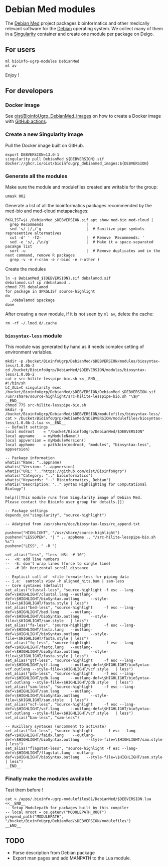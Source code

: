 Debian Med modules
==================

The [Debian Med](https://www.debian.org/devel/debian-med/) project packages
bioinformatics and other medically relevant software for the
[Debian](https://www.debian.org/intro/about) operating system.  We collect
many of them in a [Singularity](https://sylabs.io/) container and create one
module per package on Deigo.

For users
---------

```
ml bioinfo-ugrp-modules DebianMed
ml av
```

Enjoy !


For developers
--------------

### Docker image

See [oist/BioinfoUgrp_DebianMed_Images](https://github.com/oist/BioinfoUgrp_DebianMed_Images)
on how to create a Docker image with [GitHub actions](https://docs.github.com/en/actions).

### Create a new Singularity image

Pull the Docker image built on GitHub.

```
export DEBVERSION=13.0-1
singularity pull DebianMed_${DEBVERSION}.sif docker://ghcr.io/oist/bioinfougrp_debianmed_images:${DEBVERSION}
```

### Generate all the modules

Make sure the module and modulefiles created are writable for the group:

```
umask 002
```

Generate a list of all the bioinformatics packages recommended by the med-bio and med-cloud metapackages:

```
PKGLIST=$(./DebianMed_$DEBVERSION.sif apt show med-bio med-cloud |
  grep Recommends                   | 
  sed 's/ |/,/'g                    |  # Sanitize pipe symbols representive alternatives
  cut -d' ' -f2-                    |  # Remove 'Recommends: '
  sed -e 's/, /\n/g'                |  # Make it a space-separated pacakge list 
  sort -u                           |  # Remove duplicates and in the next command, remove R packages
  grep -v -e r-cran -e r-bioc -e r-other )
```

Create the modules

```
ln -s DebianMed_${DEBVERSION}.sif debalamod.sif
debalamod.sif cp /debalamod .
chmod 775 debalamod
for package in $PKGLIST source-highlight
do
  ./debalamod $package
done
```

After creating a new module, if it is not seen by `ml av`, delete the cache:

```
rm -rf ~/.lmod.d/.cache
```

### `biosyntax-less` module

This module was generated by hand as it needs complex setting of environment variables.

```
mkdir -p /bucket/BioinfoUgrp/DebianMed/$DEBVERSION/modules/biosyntax-less/1.0.0b-2
cd /bucket/BioinfoUgrp/DebianMed/$DEBVERSION/modules/biosyntax-less/1.0.0b-2
cat > src-hilite-lesspipe-bio.sh <<__END__
#!/bin/sh
LC_ALL=C singularity exec /bucket/BioinfoUgrp/DebianMed/$DEBVERSION/DebianMed_$DEBVERSION.sif /usr/share/source-highlight/src-hilite-lesspipe-bio.sh "\$@" 
__END__
chmod 775 src-hilite-lesspipe-bio.sh
mkdir -p /bucket/BioinfoUgrp/DebianMed/$DEBVERSION/modulefiles/biosyntax-less/
cat > /bucket/BioinfoUgrp/DebianMed/$DEBVERSION/modulefiles/biosyntax-less/1.0.0b-2.lua <<__END__
-- Default settings
local modroot    = "/bucket/BioinfoUgrp/DebianMed/$DEBVERSION"
local appname    = myModuleName()
local appversion = myModuleVersion()
local apphome    = pathJoin(modroot, "modules", "biosyntax-less", appversion)

-- Package information
whatis("Name: "..appname)
whatis("Version: "..appversion)
whatis("URL: ".."https://github.com/oist/BioinfoUgrp")
whatis("Category: ".." bioinformatics")
whatis("Keywords: ".." Bioinformatics, Debian")
whatis("Description: ".." Syntax Highlighting for Computational Biology")

help([[This module runs from Singularity image of Debian Med.
Please contact the Bioinfo user group for details.]])

-- Package settings
depends_on("singularity", "source-highlight")

-- Adatpted from /usr/share/doc/biosyntax-less/rc_append.txt

pushenv("HIGHLIGHT", "/usr/share/source-highlight")
pushenv("LESSOPEN", "| " .. apphome .. "/src-hilite-lesspipe-bio.sh %s")
pushenv("LESS", " -R ")

set_alias("less", "less -NSi -# 10")
--  -N: add line numbers
--  -S: don't wrap lines (force to single line)
--  -# 10: Horizontal scroll distance

-- Explicit call of  <file format>-less for piping data
-- i.e:  samtools view -h aligned_hits.bam | sam-less
-- Core syntaxes (default)
set_alias("clustal-less", "source-highlight -f esc --lang-def=\$HIGHLIGHT/clustal.lang --outlang-def=\$HIGHLIGHT/bioSyntax.outlang     --style-file=\$HIGHLIGHT/fasta.style | less")
set_alias("bed-less", "source-highlight     -f esc --lang-def=\$HIGHLIGHT/bed.lang     --outlang-def=\$HIGHLIGHT/bioSyntax.outlang     --style-file=\$HIGHLIGHT/sam.style   | less")
set_alias("fa-less", "source-highlight      -f esc --lang-def=\$HIGHLIGHT/fasta.lang   --outlang-def=\$HIGHLIGHT/bioSyntax.outlang     --style-file=\$HIGHLIGHT/fasta.style | less")
set_alias("fq-less", "source-highlight      -f esc --lang-def=\$HIGHLIGHT/fastq.lang   --outlang-def=\$HIGHLIGHT/bioSyntax.outlang     --style-file=\$HIGHLIGHT/fasta.style | less")
set_alias("gtf-less", "source-highlight     -f esc --lang-def=\$HIGHLIGHT/gtf.lang     --outlang-def=\$HIGHLIGHT/bioSyntax-vcf.outlang --style-file=\$HIGHLIGHT/vcf.style   | less")
set_alias("pdb-less", "source-highlight     -f esc --lang-def=\$HIGHLIGHT/pdb.lang     --outlang-def=\$HIGHLIGHT/bioSyntax-vcf.outlang --style-file=\$HIGHLIGHT/pdb.style   | less")
set_alias("sam-less", "source-highlight     -f esc --lang-def=\$HIGHLIGHT/sam.lang     --outlang-def=\$HIGHLIGHT/bioSyntax.outlang     --style-file=\$HIGHLIGHT/sam.style   | less")
set_alias("vcf-less", "source-highlight     -f esc --lang-def=\$HIGHLIGHT/vcf.lang     --outlang-def=\$HIGHLIGHT/bioSyntax-vcf.outlang --style-file=\$HIGHLIGHT/vcf.style   | less")
set_alias("bam-less", "sam-less")

-- Auxillary syntaxes (uncomment to activate)
set_alias("fai-less", "source-highlight      -f esc --lang-def=\$HIGHLIGHT/faidx.lang    --outlang-def=\$HIGHLIGHT/bioSyntax.outlang   --style-file=\$HIGHLIGHT/sam.style   | less")
set_alias("flagstat-less", "source-highlight -f esc --lang-def=\$HIGHLIGHT/flagstat.lang --outlang-def=\$HIGHLIGHT/bioSyntax.outlang   --style-file=\$HIGHLIGHT/sam.style   | less")
__END__
```

### Finally make the modules available

Test them before !

```
cat > /apps/.bioinfo-ugrp-modulefiles81/DebianMed/$DEBVERSION.lua <<__END__
-- Setup Modulepath for packages built by this compiler
-- local mroot = os.getenv("MODULEPATH_ROOT")
prepend_path("MODULEPATH", "/bucket/BioinfoUgrp/DebianMed/$DEBVERSION/modulefiles")
__END__
```

## TODO

 - Parse description from Debian package
 - Export man pages and add MANPATH to the Lua module.
